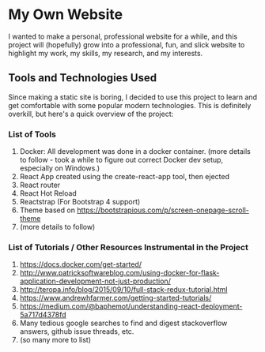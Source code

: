 # My Own Website

I wanted to make a personal, professional website for a while, and this project will (hopefully) grow into a professional, fun,
and slick website to highlight my work, my skills, my research, and my interests.

## Tools and Technologies Used

Since making a static site is boring, I decided to use this project to learn and get comfortable with
some popular modern technologies. This is definitely overkill, but here's a quick overview of the project:

### List of Tools
1. Docker: All development was done in a docker container. (more details to follow - took a while to figure out correct Docker dev setup, especially on Windows.)
2. React App created using the create-react-app tool, then ejected
3. React router
4. React Hot Reload
5. Reactstrap (For Bootstrap 4 support)
6. Theme based on https://bootstrapious.com/p/screen-onepage-scroll-theme
7. (more details to follow)

### List of Tutorials / Other Resources Instrumental in the Project
1. https://docs.docker.com/get-started/
2. http://www.patricksoftwareblog.com/using-docker-for-flask-application-development-not-just-production/
3. http://teropa.info/blog/2015/09/10/full-stack-redux-tutorial.html
4. https://www.andrewhfarmer.com/getting-started-tutorials/
5. https://medium.com/@baphemot/understanding-react-deployment-5a717d4378fd
6. Many tedious google searches to find and digest stackoverflow answers, github issue threads, etc.
7. (so many more to list)
